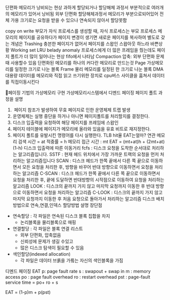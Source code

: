 






단편화
	메모리가 낭비되는 현상 과하게 할당되거나 할당해체 과정서 부분적으로 여러개의 메모리가 있어서 낭비됨
외부 단편화
	할당해체과정서 메모리가 부분으로되어있어 전체 가용 크기로는 요청을 받을 수 있으나 연속되지 않아서 할당못함

copy on write
	부모가 자식 프로세스를 생성할 때, 자식 프로세스는 부모 프로세스 메모리의 페이지를 공유하다가 페이지 변경이 생기면 새로운 페이지를 복사하여 별도로 갖는 개념은
Trashing
	충븐한 페이지가 없어서 페이지를 스왑인 스왑아웃 하느라 바쁜상황
Working set
LRU
belady anomaly
	프로세스에게 더 많은 프레임을 줬는데도 페이지 폴트가 더 많이 일어나는 현상
	fifo에서 나타남
Compaction
	압축: 외부 단편화 문제 때 사용할수 있음 단편화된 메모리를 하나의 커다란 메모리로 만드는것
Page 
	가상메모리를 일정한 크기로 나눈 블록
Frame
	 물리 메모리를 일정된 한 크기로 나눈 블록
DMA
	대용량 데이터를 메모리와 직접 읽고 쓰기위한 장치로 cpu버스 사이클을 훔쳐서 데이터를 직접이동시킨다

페이징 기법의 가상메모리 구현
가상메모리시스템에서 디멘드 페이징
페이지 폴트 과정을 설명
1.  페이지 참조가 발생하여 무효 페이지로 인한 운영체제 트랩 발생
2. 운영체제는 실행 중단을 하거나 아니면 페이지폴트를 처리할지를 결정한다.
3. 디스크 입출력을 요청하여 해당 페이지를 프레임에 스왑인
4. 페이지 테이블에 페이지가 메모리에 올라와 있음을 유효 비트로 재지정한다.
5. 페이지 폴트를 유발시킨 명령어를 다시 실행한다.
TLB hit율  EAT는얼마?
	연관 메모리 검색 시간 = at
	적중률 = h
	메모리 접근 시간 : mt
	EAT = (mt+at)h + (2mt+at)(1-h)
디스크 입출력에 따른 이동거리
	fcfs : 디스크 요청을 도착한 순서대로 처리하는 알고리즘입니다.
	SSTF : 현재 헤드 위치에서 가장 가까운 트랙의 요청을 먼저 처리하는 알고리즘입니다
	SCAN : 디스크 헤드가 한쪽 끝에서 다른 쪽 끝으로 이동하면서 모든 요청을 처리한 후, 방향을 바꾸어 반대 방향으로 이동하면서 요청을 처리하는 알고리즘
	C-SCAN : 디스크 헤드가 한쪽 끝에서 다른 쪽 끝으로 이동하면서 요청을 처리한 후, 끝에 도달하면 반대방향의 시작점으로 이동하여 요청을 처리하는 알고리즘
	LOOK : 디스크의 끝까지 가지 않고 마지막 요청까지 이동한 후 반대 방향으로 이동하면서 요청을 처리하는 알고리즘
	C-LOOK :  디스크의 끝까지 가지 않고 마지막 요청까지 이동한 후 처음 요청으로 돌아가서 처리하는 알고리즘
디스크 배치방법으로 연속,연결,인덱스 할당방법 설명 장단점
- 연속할당 : 각 파일은 연속된 디스크 블록 집합을 차지
	- 논리블록을 물리블록으로 매핑
- 연결할당 : 각 파일은 블록 연결 리스트
	- 외부 단편화, 압축없음
	- 신뢰성에 문제가 생길 수있고
	- 많은 디스크 탐색이 필요할 수 있음
- 색인할당(indexed allocation)
	- 각 파일은 데이터 브롥을 가릌는 자신의 색인블록을 가짐

디멘드 페이징 EAT
p: page fault rate
s : swapout + swap in
m : memory access
po  : page fault overhead
ro : restart overhead
pst : page-fault service time = po+ ro + s

EAT = (1-p)m + p(pst)